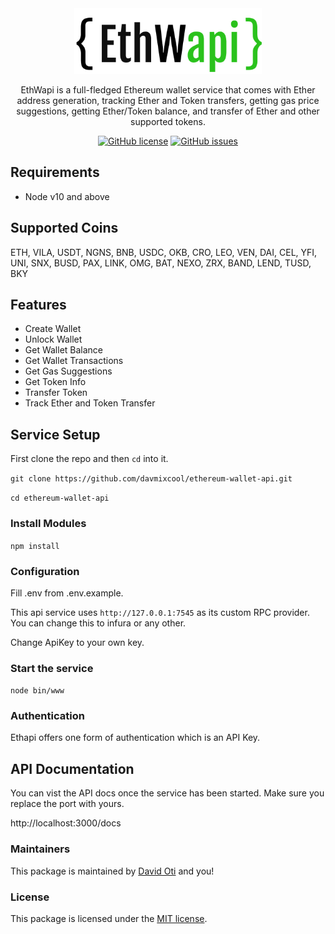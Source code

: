 <div align="center">
  <img alt="ReDoc logo" src="https://raw.githubusercontent.com/davmixcool/ethereum-wallet-api/master/public/images/logo.png" width="300px" />

  EthWapi is a full-fledged Ethereum wallet service that comes with Ether address generation, tracking Ether and Token transfers, getting gas price suggestions, getting Ether/Token balance, and transfer of Ether and other supported tokens.

  [![GitHub license](https://img.shields.io/github/license/davmixcool/ethereum-wallet-api.svg)](https://github.com/davmixcool/ethereum-wallet-api/blob/master/LICENSE) [![GitHub issues](https://img.shields.io/github/issues/davmixcool/ethereum-wallet-api.svg)](https://github.com/davmixcool/ethereum-wallet-api/issues) 

</div>


## Requirements

* Node v10 and above

## Supported Coins

ETH, VILA, USDT, NGNS, BNB, USDC, OKB, CRO, LEO, VEN, DAI, CEL, YFI, UNI, SNX, BUSD, PAX, LINK, OMG, BAT, NEXO, ZRX, BAND, LEND, TUSD, BKY


## Features

* Create Wallet
* Unlock Wallet
* Get Wallet Balance
* Get Wallet Transactions
* Get Gas Suggestions
* Get Token Info
* Transfer Token
* Track Ether and Token Transfer


## Service Setup

First clone the repo and then `cd` into it.

`git clone https://github.com/davmixcool/ethereum-wallet-api.git`

`cd ethereum-wallet-api`

### Install Modules

`npm install`


### Configuration

Fill .env from .env.example.

This api service uses `http://127.0.0.1:7545` as its custom RPC provider. You can change this to infura or any other.

Change ApiKey to your own key.


### Start the service

`node bin/www`

### Authentication

Ethapi offers one form of authentication which is an API Key.


## API Documentation

You can vist the API docs once the service has been started. Make sure you replace the port with yours.

http://localhost:3000/docs



### Maintainers

This package is maintained by [David Oti](http://github.com/davmixcool) and you!


### License

This package is licensed under the [MIT license](https://github.com/davmixcool/ethereum-wallet-api/blob/master/LICENSE).

